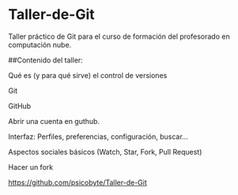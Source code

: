 Taller-de-Git
=============

Taller práctico de Git para el curso de formación del profesorado en computación nube.

##Contenido del taller:

Qué es (y para qué sirve) el control de versiones

Git

GitHub

Abrir una cuenta en guthub.

Interfaz: Perfiles, preferencias, configuración, buscar...

Aspectos sociales básicos (Watch, Star, Fork, Pull Request)

Hacer un fork

https://github.com/psicobyte/Taller-de-Git

